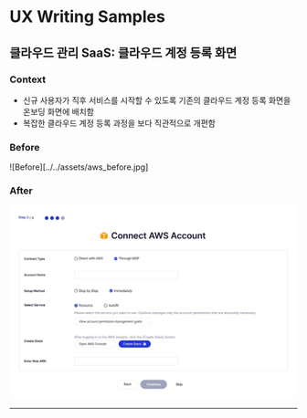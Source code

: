 # UX Writing Samples

## 클라우드 관리 SaaS: 클라우드 계정 등록 화면

### Context

- 신규 사용자가 직후 서비스를 시작할 수 있도록 기존의 클라우드 계정 등록 화면을 온보딩 화면에 배치함
- 복잡한 클라우드 계정 등록 과정을 보다 직관적으로 개편함

### Before
![Before][../../assets/aws_before.jpg]


### After
![After](../../assets/aws_after.jpg)




---

